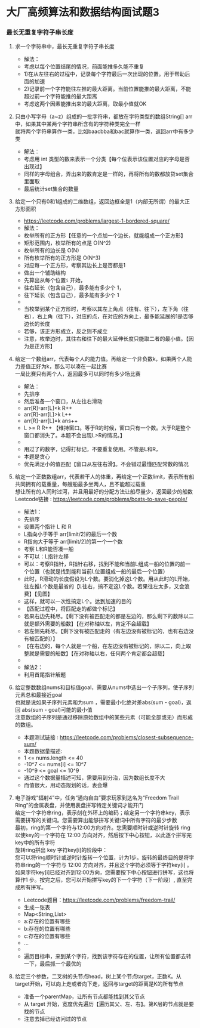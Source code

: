 # 大厂高频算法和数据结构面试题3

### 最长无重复字符子串长度
1. 求一个字符串中，最长无重复字符子串长度
   * 解法：
   * 考虑以每个位置结尾的情况，前面能推多久能不重复
   * 1)在从左往右的过程中，记录每个字符最后一次出现的位置。用于帮助后面的加速
   * 2)记录前一个字符能往左推的最大距离。当前位置能推的最大距离，不能超过前一个字符能推的最大距离
   * 考虑这两个因素能推出来的最大距离，取最小值就OK  

2. 只由小写字母（a~z）组成的一批字符串，都放在字符类型的数组String[] arr中，如果其中某两个字符串所含有的字符种类完全一样  
   就将两个字符串算作一类，比如baacbba和bac就算作一类，返回arr中有多少类
   * 解法：  
   * 考虑用 int 类型的数来表示一个分类【每个位表示该位置对应的字母是否出现过】
   * 同样的字母组合，弄出来的数肯定是一样的，再将所有的数都放贷set集合里面取
   * 最后统计set集合的数量

3. 给定一个只有0和1组成的二维数组，返回边框全是1（内部无所谓）的最大正方形面积
   * https://leetcode.com/problems/largest-1-bordered-square/
   * 解法：
   * 枚举所有的正方形【任意的一个点加一个边长，就能组成一个正方形】
   * 矩形范围内，枚举所有的点是 O(N^2)
   * 枚举所有的边长是 O(N)
   * 所有枚举所有的正方形是 O(N^3)
   * 对应每一个正方形，考察其边长上是否都是1
   * 做出一个辅助结构
   * 先算出从每个位置`i` 开始，
   * 往右延长（包含自己），最多能有多少个 1，
   * 往下延长（包含自己），最多能有多少个 1
   * 
   * 当枚举到某个正方形时，考察以其左上角点（往有、往下），左下角（往右），右上角（往下），对应的点，在对应的方向上，最多能延展的1是否够边长的长度
   * 若够，该正方形成立，反之则不成立
   * 注意，枚举边时，其往右和往下的最大延伸长度只能取二者的最小值。【因为是正方形】

   

4. 给定一个数组arr，代表每个人的能力值。再给定一个非负数k，如果两个人能力差值正好为k，那么可以凑在一起比赛  
   一局比赛只有两个人，返回最多可以同时有多少场比赛
   * 解法：
   * 先排序
   * 然后准备一个窗口，从左往右滑动
   * arr[R]-arr[L]<k  R++
   * arr[R]-arr[L]>k  L++
   * arr[R]-arr[L]=k  ans++
   * L >= R   R++  【维持窗口。等于R的时候，窗口只有一个数。大于R是整个窗口都消失了。本题不会出现L>R的情况。】
   * 
   * 用过了的数字，记得打标记，不要重复使用。不管是L和R，
   * 本题是贪心
   * 优先满足小的值匹配【窗口从左往右滑】。不会错过最懂匹配常数的情况


5. 给定一个正数数组arr，代表若干人的体重，再给定一个正数limit，表示所有船共同拥有的载重量，每艘船最多坐两人，且不能超过载重  
   想让所有的人同时过河，并且用最好的分配方法让船尽量少，返回最少的船数  
   Leetcode链接 : https://leetcode.com/problems/boats-to-save-people/
   * 解法1：
   * 先排序
   * 设置两个指针 L 和 R
   * L指向小于等于 arr[limit/2]的最后一个数
   * R指向大于等于 arr[limit/2]的第一个一个数
   * 考察 L和R能否凑一船
   * 不可以：L指针左移
   * 可以：考察R指针，R指针右移，找到不能和当前L组成一船的位置的前一个位置（也就是找到能和当前L位置组成一船的最后一个位置）
   * 此时，R滑动的长度假设为L个数。要消化掉这L个数。用从此时的L开始，往左推L个数是最省的【L往右，搞不定这L个数。若果往左太多，又会浪费】【见图】
   * 这样，就可以一次性搞定L个。达到加速的目的
   * 【匹配过程中，将匹配走的都做个标记】
   * 若果右边先耗尽。【剩下没有被匹配走的都是左边的，那么剩下的数除以二就是额外需要的船数】【在对称轴以左，肯定不会超载】
   * 若左侧先耗尽。【剩下没有被匹配走的（有左边没有被标记的，也有右边没有被匹配的）】
   * 【在右边的，每个人就是一个船，在左边没有被标记的，除以二，向上取整就是需要的船数】【在对称轴以右，任何两个肯定都会超载】
   * 
   * 解法2：
   * 利用首尾指针解题


6. 给定整数数组nums和目标值goal，需要从nums中选出一个子序列，使子序列元素总和最接近goal  
   也就是说如果子序列元素和为sum ，需要最小化绝对差abs(sum - goal)，返回 abs(sum - goal)可能的最小值  
   注意数组的子序列是通过移除原始数组中的某些元素（可能全部或无）而形成的数组。
   * 本题测试链接 : https://leetcode.com/problems/closest-subsequence-sum/
   * 本题数据量描述:
   * 1 <= nums.length <= 40
   * -10^7 <= nums[i] <= 10^7
   * -10^9 <= goal <= 10^9
   * 通过这个数据量描述可知，需要用到分治，因为数组长度不大
   * 而值很大，用动态规划的话，表会爆

7. 电子游戏“辐射4”中，任务“通向自由”要求玩家到达名为“Freedom Trail Ring”的金属表盘，并使用表盘拼写特定关键词才能开门  
   给定一个字符串ring，表示刻在外环上的编码；给定另一个字符串key，表示需要拼写的关键词。您需要算出能够拼写关键词中所有字符的最少步数  
   最初，ring的第一个字符与12:00方向对齐。您需要顺时针或逆时针旋转 ring 以使key的一个字符在 12:00 方向对齐，然后按下中心按钮，以此逐个拼写完key中的所有字符  
   旋转ring拼出 key 字符key[i]的阶段中：  
   您可以将ring顺时针或逆时针旋转一个位置，计为1步。旋转的最终目的是将字符串ring的一个字符与 12:00 方向对齐，并且这个字符必须等于字符key[i] 。  
   如果字符key[i]已经对齐到12:00方向，您需要按下中心按钮进行拼写，这也将算作1 步。按完之后，您可以开始拼写key的下一个字符（下一阶段）, 直至完成所有拼写。  
   * Leetcode题目：https://leetcode.com/problems/freedom-trail/
   * 生成一张表
   * Map<String,List<String>>
   * a:存在的位置有哪些
   * b:存在的位置有哪些
   * c:存在的位置有哪些
   * ...
   * 
   * 遍历目标串，来到某个字符，找到该字符存在的位置，让所有位置都去转一下，最后抓一个最优的

8. 给定三个参数，二叉树的头节点head，树上某个节点target，正数K。从target开始，可以向上走或者向下走，返回与target的距离是K的所有节点  
   * 准备一个parentMap，让所有节点都能找到其父节点
   * 从 target 开始，宽度优先遍历【遍历其父、左、右】。第K层的节点就是要找的节点
   * 注意去掉已经访问过的节点
